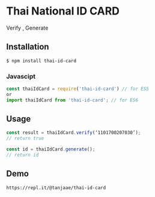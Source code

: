 # Thai National ID CARD
Verify , Generate

## Installation
``` bash
$ npm install thai-id-card
```

### Javascipt 
``` typescript
const thaiIdCard = require('thai-id-card') // for ES5
or
import thaiIdCard from 'thai-id-card'; // for ES6
```

## Usage
``` typescript
const result = thaiIdCard.verify(‘1101700207030’);
// return true

const id = thaiIdCard.generate();
// return id
```

## Demo
```
https://repl.it/@tanjaae/thai-id-card
```